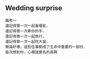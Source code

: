 ## Wedding surprise
```
鵑秀～
還記得第一次一起看電影，
還記得第一次牽你的手，
還記得第一次一起旅行，
還記得第一次一起吃大餐，
無論好壞，這些往事都成了生命中重要的一部份，
每次想到你，心裡就莫名的高興

```
